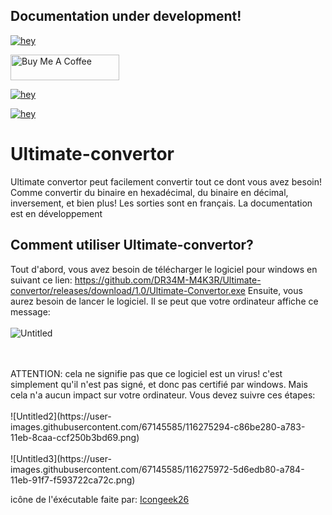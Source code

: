 ## Documentation under development!

[![hey](https://img.shields.io/badge/Contact%20me%20on%20discord-181717?style=for-the-badge&logo=discord)](https://discord.com/users/725672294692945991)


<a href="https://www.buymeacoffee.com/DR34MM4K3R" target="_blank"><img src="https://cdn.buymeacoffee.com/buttons/default-green.png" alt="Buy Me A Coffee" height="41" width="174"></a>


[![hey](https://img.shields.io/badge/Download%20.exe-181717?style=for-the-badge&color=blue&logo=windows)](https://github.com/DR34M-M4K3R/Ultimate-convertor/releases/download/1.0/Ultimate-Convertor.exe)

[![hey](https://img.shields.io/badge/Download%20.jar-181717?style=for-the-badge&color=red&logo=java)](https://github.com/DR34M-M4K3R/Ultimate-convertor/raw/main/ultimateConvertor.jar)


# Ultimate-convertor
Ultimate convertor peut facilement convertir tout ce dont vous avez besoin! Comme convertir du binaire en hexadécimal, du binaire en décimal, inversement, et bien plus! Les sorties sont en français.
La documentation est en développement

## Comment utiliser Ultimate-convertor?
Tout d'abord, vous avez besoin de télécharger le logiciel pour windows en suivant ce lien: https://github.com/DR34M-M4K3R/Ultimate-convertor/releases/download/1.0/Ultimate-Convertor.exe
Ensuite, vous aurez besoin de lancer le logiciel. Il se peut que votre ordinateur affiche ce message:
<br/>
<br/>
![Untitled](https://user-images.githubusercontent.com/67145585/116276219-9c049600-a784-11eb-8fdf-24936aa24a2e.png)

<br/>
<br/>
ATTENTION: cela ne signifie pas que ce logiciel est un virus! c'est simplement qu'il n'est pas signé, et donc pas certifié par windows. Mais cela n'a aucun impact sur votre ordinateur.
Vous devez suivre ces étapes:
<br/>
<br/>
![Untitled2](https://user-images.githubusercontent.com/67145585/116275294-c86be280-a783-11eb-8caa-ccf250b3bd69.png)
<br/>
<br/>
![Untitled3](https://user-images.githubusercontent.com/67145585/116275972-5d6edb80-a784-11eb-91f7-f593722ca72c.png)

icône de l'éxécutable faite par: [Icongeek26](https://www.flaticon.com/fr/auteurs/icongeek26)
